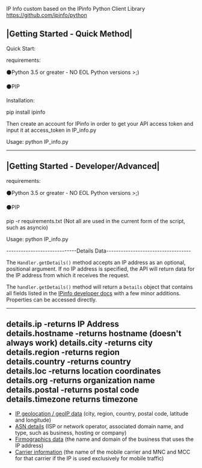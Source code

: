 IP Info custom based on the IPinfo Python Client Library https://github.com/ipinfo/python


|Getting Started - Quick Method|
----------------------------------------------------------------------------------------------------------
Quick Start: 

requirements: 

⚫Python 3.5 or greater - NO EOL Python versions >;)

⚫PIP

Installation:

pip install ipinfo

Then create an account for IPinfo in order to get your API access token and input it at access_token in IP_info.py

Usage: python IP_info.py


-----------------------------------------------------------------------------------------------------------

|Getting Started - Developer/Advanced|
-----------------------------------------------------------------------------------------------------------
requirements: 

⚫Python 3.5 or greater - NO EOL Python versions >;)

⚫PIP

pip -r requirements.txt (Not all are used in the current form of the script, such as asyncio)

Usage: python IP_info.py

-----------------------------Details Data-----------------------------------

The `Handler.getDetails()` method accepts an IP address as an optional, positional argument. If no IP address is specified, the API will return data for the IP address from which it receives the request.


The `handler.getDetails()` method will return a `Details` object that contains all fields listed in the [IPinfo developer docs](https://ipinfo.io/developers/responses#full-response) with a few minor additions. Properties can be accessed directly.

---------------------------------------------------------
details.ip -returns IP Address                          
details.hostname -returns hostname (doesn't always work)
details.city -returns city                              
details.region -returns region                          
details.country -returns country                        
details.loc -returns location coordinates               
details.org -returns organization name                 
details.postal -returns postal code                    
details.timezone returns timezone                      
---------------------------------------------------------


- [IP geolocation / geoIP data](https://ipinfo.io/ip-geolocation-api) (city, region, country, postal code, latitude and longitude)
- [ASN details](https://ipinfo.io/asn-api) (ISP or network operator, associated domain name, and type, such as business, hosting or company)
- [Firmographics data](https://ipinfo.io/ip-company-api) (the name and domain of the business that uses the IP address)
- [Carrier information](https://ipinfo.io/ip-carrier-api) (the name of the mobile carrier and MNC and MCC for that carrier if the IP is used exclusively for mobile traffic)
